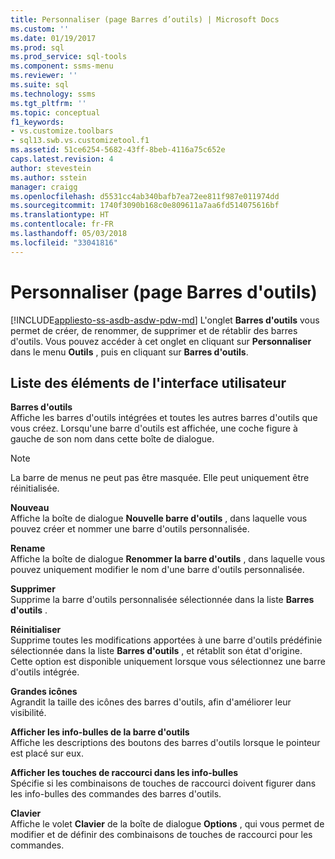 ```yaml
---
title: Personnaliser (page Barres d’outils) | Microsoft Docs
ms.custom: ''
ms.date: 01/19/2017
ms.prod: sql
ms.prod_service: sql-tools
ms.component: ssms-menu
ms.reviewer: ''
ms.suite: sql
ms.technology: ssms
ms.tgt_pltfrm: ''
ms.topic: conceptual
f1_keywords:
- vs.customize.toolbars
- sql13.swb.vs.customizetool.f1
ms.assetid: 51ce6254-5682-43ff-8beb-4116a75c652e
caps.latest.revision: 4
author: stevestein
ms.author: sstein
manager: craigg
ms.openlocfilehash: d5531cc4ab340bafb7ea72ee811f987e011974dd
ms.sourcegitcommit: 1740f3090b168c0e809611a7aa6fd514075616bf
ms.translationtype: HT
ms.contentlocale: fr-FR
ms.lasthandoff: 05/03/2018
ms.locfileid: "33041816"
---
```

# <a name="customize-toolbars-page"></a>Personnaliser (page Barres d'outils)
[!INCLUDE[appliesto-ss-asdb-asdw-pdw-md](../../includes/appliesto-ss-asdb-asdw-pdw-md.md)]
L'onglet **Barres d'outils** vous permet de créer, de renommer, de supprimer et de rétablir des barres d'outils. Vous pouvez accéder à cet onglet en cliquant sur **Personnaliser** dans le menu **Outils** , puis en cliquant sur **Barres d'outils**.  
  
## <a name="uielement-list"></a>Liste des éléments de l'interface utilisateur  
**Barres d'outils**  
Affiche les barres d'outils intégrées et toutes les autres barres d'outils que vous créez. Lorsqu'une barre d'outils est affichée, une coche figure à gauche de son nom dans cette boîte de dialogue.  
  
> [!NOTE]  
> La barre de menus ne peut pas être masquée. Elle peut uniquement être réinitialisée.  
  
**Nouveau**  
Affiche la boîte de dialogue **Nouvelle barre d'outils** , dans laquelle vous pouvez créer et nommer une barre d'outils personnalisée.  
  
**Rename**  
Affiche la boîte de dialogue **Renommer la barre d'outils** , dans laquelle vous pouvez uniquement modifier le nom d'une barre d'outils personnalisée.  
  
**Supprimer**  
Supprime la barre d'outils personnalisée sélectionnée dans la liste **Barres d'outils** .  
  
**Réinitialiser**  
Supprime toutes les modifications apportées à une barre d'outils prédéfinie sélectionnée dans la liste **Barres d'outils** , et rétablit son état d'origine. Cette option est disponible uniquement lorsque vous sélectionnez une barre d'outils intégrée.  
  
**Grandes icônes**  
Agrandit la taille des icônes des barres d'outils, afin d'améliorer leur visibilité.  
  
**Afficher les info-bulles de la barre d'outils**  
Affiche les descriptions des boutons des barres d'outils lorsque le pointeur est placé sur eux.  
  
**Afficher les touches de raccourci dans les info-bulles**  
Spécifie si les combinaisons de touches de raccourci doivent figurer dans les info-bulles des commandes des barres d'outils.  
  
**Clavier**  
Affiche le volet **Clavier** de la boîte de dialogue **Options** , qui vous permet de modifier et de définir des combinaisons de touches de raccourci pour les commandes.  
  
